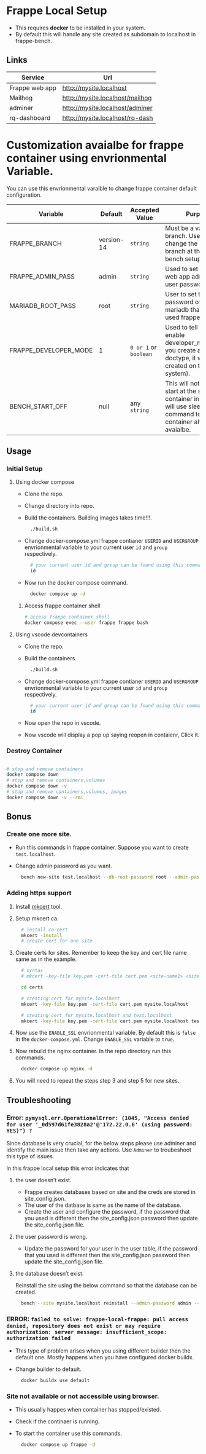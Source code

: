 # Frappe Local Setup

-   This requires **docker** to be installed in your system.
-   By default this will handle any site created as subdomain to localhost in frappe-bench.


## Links

| Service        | Url                               |
|-------------- |--------------------------------- |
| Frappe web app | <http://mysite.localhost>         |
| Mailhog        | <http://mysite.localhost/mailhog> |
| adminer        | <http://mysite.localhost/adminer> |
| rq-dashboard   | <http://mysite.localhost/rq-dash> |


# Customization avaialbe for frappe container using envrionmental Variable.

You can use this envrionmental varaible to change frappe container default configuration.

| Variable                | Default    | Accepted Value         | Purpose                                                                                                                                |
|----------------------- |---------- |---------------------- |-------------------------------------------------------------------------------------------------------------------------------------- |
| FRAPPE\_BRANCH          | version-14 | `string`               | Must be a valid frappe branch. Used to change the default branch at the time of bench setup.                                           |
| FRAPPE\_ADMIN\_PASS     | admin      | `string`               | Used to set the frappe web app administrator user password.                                                                            |
| MARIADB\_ROOT\_PASS     | root       | `string`               | User to set the password of the mariadb that will be used frappe.                                                                      |
| FRAPPE\_DEVELOPER\_MODE | 1          | `0 or 1` or  `boolean` | Used to tell frappe to enable developer\_mode(when you create a new doctype, it will be created on the file system).                   |
| BENCH\_START\_OFF       | null       | any `string`           | This will not run bench start at the start of the container instead this will use sleep command to make the container always avaialbe. |


## Usage


### Initial Setup

1.  Using docker compose

    -   Clone the repo.
    -   Change directory into repo.
    -   Build the containers. Building images takes time!!!.
        
        ```bash
          ./build.sh
        ```
    
    -   Change docker-compose.yml frappe contianer `USERID` and `USERGROUP` envrionmental variable to your current user `id` and `group` respectively.

        ```bash
          # your current user id and group can be found using this command.
          id
        ```
    -   Now run the docker compose command.
        
        ```bash
          docker compose up -d
        ```
    
    1.  Access frappe container shell
    
        ```bash
        # access frappe container shell
        docker compose exec --user frappe frappe bash
        ```

2.  Using vscode devcontainers

    -   Clone the repo.
    -   Build the containers.
        
        ```bash
          ./build.sh
        ```

    -   Change docker-compose.yml frappe contianer `USERID` and `USERGROUP` envrionmental variable to your current user `id` and `group` respectively.

        ```bash
          # your current user id and group can be found using this command.
          id
        ```
    -   Now open the repo in vscode.
    -   Now vscode will display a pop up saying reopen in contaienr, Click it.


### Destroy Container

```bash

# stop and remove containers
docker compose down
# stop and remove containers,volumes
docker compose down -v
# stop and remove containers,volumes, images
docker compose down -v --rmi
```


## Bonus


### Create one more site.

-   Run this commands in frappe container. Suppose you want to create `test.localhost`.
-   Change admin password as you want.
    
    ```bash
      bench new-site test.localhost --db-root-password root --admin-password testadmin
    ```


### Adding https support

1.  Install [mkcert](https://github.com/FiloSottile/mkcert) tool.
2.  Setup mkcert ca.
    
    ```bash
      # install ca-cert
      mkcert -install
      # create cert for one site
    ```

3.  Create certs for sites. Remember to keep the key and cert file name same as in the example.
    
    ```bash
      # syntax
      # mkcert -key-file key.pem -cert-file cert.pem <site-name1> <site-name2> <site-name3> ....
    
      cd certs
    
      # creating cert for mysite.localhost
      mkcert -key-file key.pem -cert-file cert.pem mysite.localhost
    
      # creating cert for mysite.localhost and test.localhost
      mkcert -key-file key.pem -cert-file cert.pem mysite.localhost test.localhost
    ```

4.  Now use the `ENABLE_SSL` envrionmental variable. By default this is `false` in the `docker-compose.yml`. Change `ENABLE_SSL` variable to `true`.
5.  Now rebuild the nginx container. In the repo directory run this commands.
    
    ```bash
      docker compose up nginx -d
    ```
6.  You will need to repeat the steps step 3 and step 5 for new sites.


## Troubleshooting


### Error: `pymysql.err.OperationalError: (1045, "Access denied for user '_0d597d61fe3828a2'@'172.22.0.6' (using password: YES)") ?`

Since database is very crucial, for the below steps please use adminer and identify the main issue then take any actions. Use `Adminer` to troubeshoot this type of issues.

In this frappe local setup this error indicates that

1.  the user doesn&rsquo;t exist.

    -   Frappe creates databases based on site and the creds are stored in site\_config.json.
    -   The user of the datbase is same as the name of the database.
    -   Create the user and configure the password, if the password that you used is different then the site\_config.json password then update the site\_config.json file.

2.  the user password is wrong.

    -   Update the password for your user in the user table, if the password that you used is different then the site\_config.json password then update the site\_config.json file.

3.  the database doesn&rsquo;t exist.

    Reinstall the site using the below command so that the database can be created.
    
    ```bash
      bench --site mysite.localhost reinstall --admin-password admin --db-root-password root
    ```


### ERROR: `failed to solve: frappe-local-frappe: pull access denied, repository does not exist or may require authorization: server message: insufficient_scope: authorization failed`

-   This type of problem arises when you using different builder then the default one. Mostly happens when you have configured docker buildx.
-   Change builder to default.
    
    ```bash
      docker buildx use default
    ```


### Site not available or not accessible using browser.

-   This usually happes when container has stopped/existed.
-   Check if the continaer is running.
-   To start the container use this commands.
    
    ```bash
      docker compose up frappe -d
    ```
